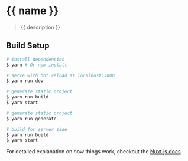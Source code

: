 # {{ name }}

> {{ description }}

## Build Setup

``` bash
# install dependencies
$ yarn # Or npm install

# serve with hot reload at localhost:3000
$ yarn run dev

# generate static project
$ yarn run build
$ yarn start

# generate static project
$ yarn run generate

# build for server side
$ yarn run build
$ yarn start
```

For detailed explanation on how things work, checkout the [Nuxt.js docs](https://github.com/nuxt/nuxt.js).
